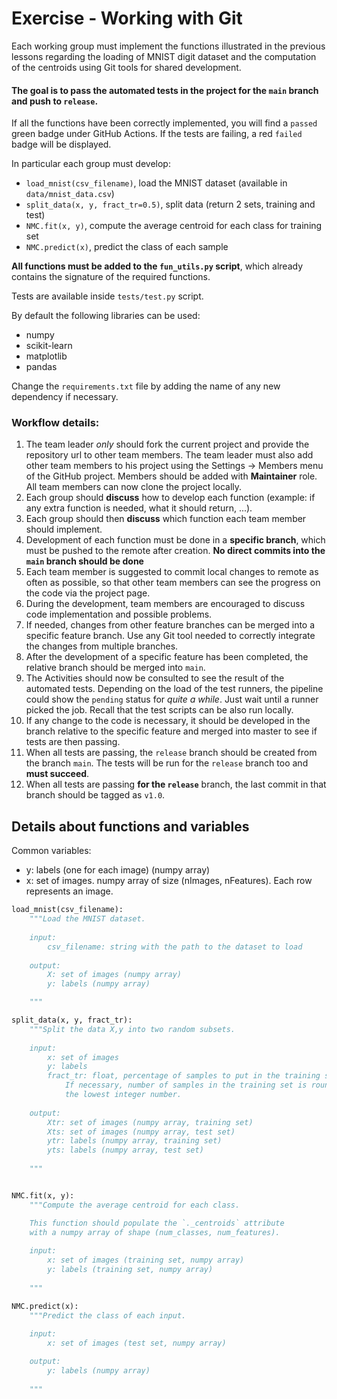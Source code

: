 # Exercise - Working with Git

Each working group must implement the functions illustrated
 in the previous lessons regarding the loading of MNIST digit dataset
 and the computation of the centroids using Git tools for shared development.

#### The goal is to pass the automated tests in the project for the `main` branch and push to `release`.

If all the functions have been correctly implemented, you will find a `passed` green badge
 under GitHub Actions. If the tests are failing, a red `failed` badge will be displayed.

In particular each group must develop:
- `load_mnist(csv_filename)`, load the MNIST dataset (available in `data/mnist_data.csv`)
- `split_data(x, y, fract_tr=0.5)`, split data (return 2 sets, training and test)
- `NMC.fit(x, y)`, compute the average centroid for each class for training set
- `NMC.predict(x)`, predict the class of each sample

**All functions must be added to the `fun_utils.py` script**,
 which already contains the signature of the required functions.
 
Tests are available inside `tests/test.py` script.

By default the following libraries can be used:
 - numpy
 - scikit-learn
 - matplotlib
 - pandas

Change the `requirements.txt` file by adding the name of any new dependency if necessary.

### Workflow details:
1. The team leader *only* should fork the current project and provide the 
 repository url to other team members. The team leader must also add other team members
 to his project using the Settings -> Members menu of the GitHub project. Members should
 be added with **Maintainer** role. All team members can now clone the project locally.
2. Each group should **discuss** how to develop each function
 (example: if any extra function is needed, what it should return, ...).
3. Each group should then **discuss** which function each team member should implement.
4. Development of each function must be done in a **specific branch**,
 which must be pushed to the remote after creation.
 **No direct commits into the `main` branch should be done**
5. Each team member is suggested to commit local changes to remote
 as often as possible, so that other team members can see the progress
 on the code via the project page.
6. During the development, team members are encouraged to discuss code
 implementation and possible problems.
7. If needed, changes from other feature branches can be merged into a specific feature branch.
 Use any Git tool needed to correctly integrate the changes from multiple branches.
8. After the development of a specific feature has been completed, 
 the relative branch should be merged into `main`.
9. The Activities should now be consulted to see the result of the automated tests.
 Depending on the load of the test runners, the pipeline could show 
 the `pending` status for *quite a while*. Just wait until a runner picked the job.
 Recall that the test scripts can be also run locally.
10. If any change to the code is necessary, it should be developed in the branch
 relative to the specific feature and merged into master to see if tests are then passing.
11. When all tests are passing, the `release` branch should be created from the branch `main`.
 The tests will be run for the `release` branch too and **must succeed**.
12. When all tests are passing **for the `release`** branch, the last commit in that branch
 should be tagged as `v1.0`.


## Details about functions and variables
Common variables:
- y: labels (one for each image) (numpy array)
- x: set of images. numpy array of size (nImages, nFeatures). Each row represents an image.

```python
load_mnist(csv_filename):
    """Load the MNIST dataset.
    
    input:
        csv_filename: string with the path to the dataset to load
    
    output:    
        X: set of images (numpy array)
        y: labels (numpy array)

    """

split_data(x, y, fract_tr):
    """Split the data X,y into two random subsets.
    
    input:
        x: set of images
        y: labels
        fract_tr: float, percentage of samples to put in the training set.
            If necessary, number of samples in the training set is rounded to
            the lowest integer number.
    
    output:
        Xtr: set of images (numpy array, training set)
        Xts: set of images (numpy array, test set)
        ytr: labels (numpy array, training set)
        yts: labels (numpy array, test set)
    
    """


NMC.fit(x, y):
    """Compute the average centroid for each class.

    This function should populate the `._centroids` attribute
    with a numpy array of shape (num_classes, num_features).
    
    input:
        x: set of images (training set, numpy array)
        y: labels (training set, numpy array)
    
    """

NMC.predict(x):
    """Predict the class of each input.
    
    input:
        x: set of images (test set, numpy array)

    output:
        y: labels (numpy array)
    
    """

```
